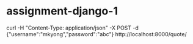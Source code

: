 # assignment-django-1





curl -H "Content-Type: application/json" -X POST -d {\"username\":\"mkyong\",\"password\":\"abc\"} http://localhost:8000/quote/